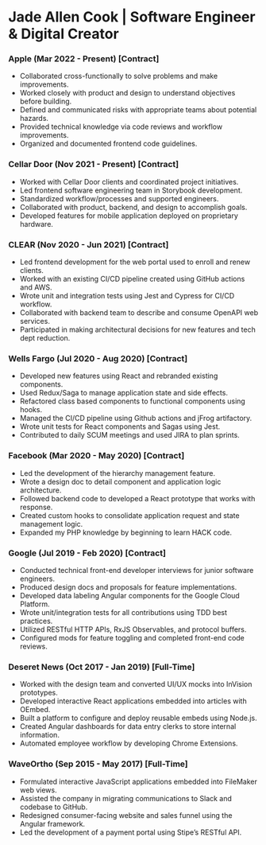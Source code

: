# Jade Allen Cook | Software Engineer & Digital Creator

### Apple (Mar 2022 - Present) [Contract]
- Collaborated cross-functionally to solve problems and make improvements.
- Worked closely with product and design to understand objectives before building.
- Defined and communicated risks with appropriate teams about potential hazards.
- Provided technical knowledge via code reviews and workflow improvements.
- Organized and documented frontend code guidelines.

### Cellar Door (Nov 2021 - Present) [Contract]
- Worked with Cellar Door clients and coordinated project initiatives.
- Led frontend software engineering team in Storybook development.
- Standardized workflow/processes and supported engineers.
- Collaborated with product, backend, and design to accomplish goals.
- Developed features for mobile application deployed on proprietary hardware.

### CLEAR (Nov 2020 - Jun 2021) [Contract]
- Led frontend development for the web portal used to enroll and renew clients.
- Worked with an existing CI/CD pipeline created using GitHub actions and AWS.
- Wrote unit and integration tests using Jest and Cypress for CI/CD workflow.
- Collaborated with backend team to describe and consume OpenAPI web services.
- Participated in making architectural decisions for new features and tech dept reduction.

### Wells Fargo (Jul 2020 - Aug 2020) [Contract]
- Developed new features using React and rebranded existing components.
- Used Redux/Saga to manage application state and side effects.
- Refactored class based components to functional components using hooks.
- Managed the CI/CD pipeline using Github actions and jFrog artifactory.
- Wrote unit tests for React components and Sagas using Jest.
- Contributed to daily SCUM meetings and used JIRA to plan sprints.

### Facebook (Mar 2020 - May 2020) [Contract]
- Led the development of the hierarchy management feature.
- Wrote a design doc to detail component and application logic architecture.
- Followed backend code to developed a React prototype that works with response.
- Created custom hooks to consolidate application request and state management logic.
- Expanded my PHP knowledge by beginning to learn HACK code.

### Google (Jul 2019 - Feb 2020) [Contract]
- Conducted technical front-end developer interviews for junior software engineers.
- Produced design docs and proposals for feature implementations.
- Developed data labeling Angular components for the Google Cloud Platform.
- Wrote unit/integration tests for all contributions using TDD best practices.
- Utilized RESTful HTTP APIs, RxJS Observables, and protocol buffers.
- Configured mods for feature toggling and completed front-end code reviews.

### Deseret News (Oct 2017 - Jan 2019) [Full-Time]
- Worked with the design team and converted UI/UX mocks into InVision prototypes.
- Developed interactive React applications embedded into articles with OEmbed.
- Built a platform to configure and deploy reusable embeds using Node.js.
- Created Angular dashboards for data entry clerks to store internal information.
- Automated employee workflow by developing Chrome Extensions.

### WaveOrtho (Sep 2015 - May 2017) [Full-Time]
- Formulated interactive JavaScript applications embedded into FileMaker web views.
- Assisted the company in migrating communications to Slack and codebase to GitHub.
- Redesigned consumer-facing website and sales funnel using the Angular framework.
- Led the development of a payment portal using Stipe’s RESTful API.
